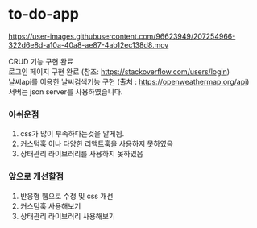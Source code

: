 # to-do-app


https://user-images.githubusercontent.com/96623949/207254966-322d6e8d-a10a-40a8-ae87-4ab12ec138d8.mov

CRUD 기능 구현 완료<br/>
로그인 페이지 구현 완료 (참조: https://stackoverflow.com/users/login)<br/>
날씨api를 이용한 날씨검색기능 구현 (출처 : https://openweathermap.org/api)<br/>
서버는 json server를 사용하였습니다.


### 아쉬운점
1. css가 많이 부족하다는것을 알게됨.
2. 커스텀훅 이나 다양한 리액트훅을 사용하지 못하였음
3. 상태관리 라이브러리를 사용하지 못하였음

### 앞으로 개선할점
1. 반응형 웹으로 수정 및 css 개선
2. 커스텀훅 사용해보기
3. 상태관리 라이브러리 사용해보기

